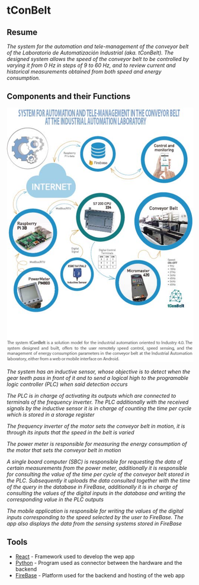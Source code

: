 # tConBelt

## Resume
_The system for the automation and tele-management of the conveyor belt of the Laboratorio de Automatización Industrial (aka. tConBelt). The designed system allows the speed of the conveyor belt to be controlled by varying it from 0 Hz in steps of 9 to 60 Hz, and to review current and historical measurements obtained from both speed and energy consumption._

## Components and their Functions

![Components and connections](https://raw.githubusercontent.com/rogergarciaz/tConBelt_Project/master/ingles_tconbelt.jpg)

_The system has an inductive sensor, whose objective is to detect when the gear teeth pass in front of it and to send a logical high to the programable logic controller (PLC) when said detection occurs_

_The PLC is in charge of activating its outputs which are connected to terminals of the frequency inverter. The PLC additionally with the received signals by the inductive sensor it is in charge of counting the time per cycle which is stored in a storage register_

_The frequency inverter of the motor sets the conveyor belt in motion, it is through its inputs that the speed in the belt is varied_

_The power meter is responsible for measuring the energy consumption of the motor that sets the conveyor belt in motion_

_A single board computer (SBC) is responsible for requesting the data of certain measurements from the power meter, additionally it is responsible for consulting the value of the time per cycle of the conveyor belt stored in the PLC. Subsequently it uploads the data consulted together with the time of the query in the database in FireBase, additionally it is in charge of consulting the values of the digital inputs in the database and writing the corresponding value in the PLC outputs_ 

_The mobile application is responsible for writing the values of the digital inputs corresponding to the speed selected by the user to FireBase. The app also displays the data from the sensing systems stored in FireBase_

## Tools
* [React](https://en.reactjs.org/) - Framework used to develop the wep app
* [Python](https://www.python.org/) - Program used as connector between the hardware and the backend
* [FireBase](https://firebase.google.com/?hl=en) - Platform used for the backend and hosting of the web app
